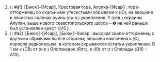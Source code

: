 ---
---

1. {: #a1} ⟦Биюк⟧-⟦Исар⟧, Крестовая гора, Алупка-⟦Исар⟧
: гора-отторженец со скальными утесистыми обрывами к ⦅Ю⦆; на вершине и лесистых склонах руины ⦅ср.в.⦆ укрепления. У ⦅сев.⦆ окраины Алупки, выше нового севастопольского шоссе – ❷ на ней раньше был установлен крест ⦃И5⦄.
2. {: #a2} ⟦Биюк⟧-⟦Исар⟧, ⟦Биюк⟧-Хисар
: высокая скала-отторженец с крутыми обрывами во все стороны; вершина наклонена к ⦅С⦆, поросла редколесьем, в котором скрываются остатки укрепления. В 1 км к ⦅СВ⦆ от ⦅н.п.⦆ Оползневое ⦅Ялт.⦆, к ⦅Ю⦆ от ⦅г.⦆ Спирады ⦃В10 – А10⦄.
